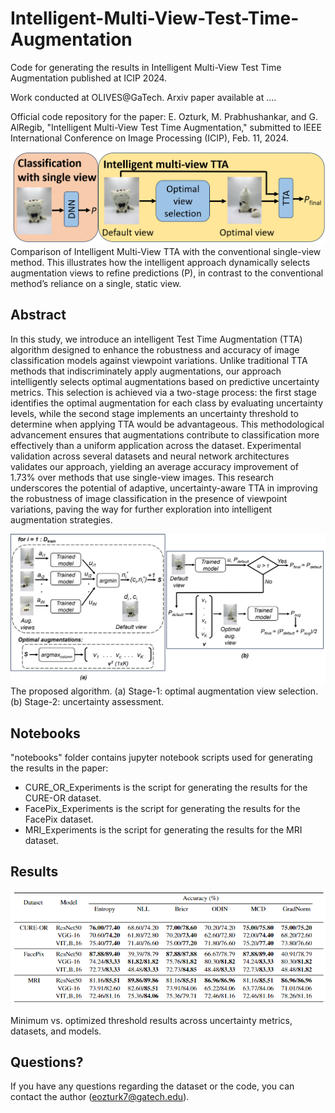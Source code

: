 # Intelligent-Multi-View-Test-Time-Augmentation

Code for generating the results in Intelligent Multi-View Test Time Augmentation published at ICIP 2024.

Work conducted at OLIVES@GaTech. Arxiv paper available at ....

Official code repository for the paper: E. Ozturk, M. Prabhushankar, and G. AlRegib, "Intelligent Multi-View Test Time Augmentation," submitted to IEEE International Conference on Image Processing (ICIP), Feb. 11, 2024.

![Alt text](figs/toy_figure.png)
Comparison of Intelligent Multi-View TTA with the conventional single-view method. This illustrates how the intelligent approach dynamically selects augmentation views to refine predictions (P), in contrast to the conventional method’s reliance on a single, static view.

## Abstract

In this study, we introduce an intelligent Test Time Augmentation (TTA) algorithm designed to enhance the robustness and accuracy of image classification models against viewpoint variations. Unlike traditional TTA methods that indiscriminately apply augmentations, our approach intelligently selects optimal augmentations based on predictive uncertainty metrics. This selection is achieved via a two-stage process: the first stage identifies the optimal augmentation for each class by evaluating uncertainty levels, while the second stage implements an uncertainty threshold to determine when applying TTA would be advantageous. This methodological advancement ensures that augmentations contribute to classification more effectively than a uniform application across the dataset. Experimental validation across several datasets and neural network architectures validates our approach, yielding an average accuracy improvement of 1.73% over methods that use single-view images. This research underscores the potential of adaptive, uncertainty-aware TTA in improving the robustness of image classification in the presence of viewpoint variations, paving the way for further exploration into intelligent augmentation strategies.

![Alt text](figs/algorithm.png)
The proposed algorithm. (a) Stage-1: optimal augmentation view selection. (b) Stage-2: uncertainty assessment.

## Notebooks 

"notebooks" folder contains jupyter notebook scripts used for generating the results in the paper:
- CURE_OR_Experiments is the script for generating the results for the CURE-OR dataset.
- FacePix_Experiments is the script for generating the results for the FacePix dataset.
- MRI_Experiments is the script for generating the results for the MRI dataset.

## Results

![Alt text](figs/uncertainty_accuracy_table.png)

Minimum vs. optimized threshold results across uncertainty metrics, datasets, and models.

## Questions?

If you have any questions regarding the dataset or the code, you can contact the author (eozturk7@gatech.edu).
